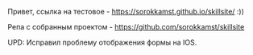 Привет, ссылка на тестовое - https://sorokkamst.github.io/skillsite/ :))

Репа с собранным проектом - https://github.com/sorokkamst/skillsite

UPD: Исправил проблему отображения формы на IOS.
